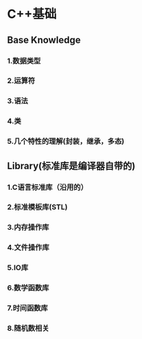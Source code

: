 # C++基础

## Base Knowledge

### 1.数据类型

### 2.运算符

### 3.语法

### 4.类

### 5.几个特性的理解(封装，继承，多态)

## Library(标准库是编译器自带的)

### 1.C语言标准库（沿用的）

### 2.标准模板库(STL)

### 3.内存操作库

### 4.文件操作库

### 5.IO库

### 6.数学函数库

### 7.时间函数库

### 8.随机数相关

